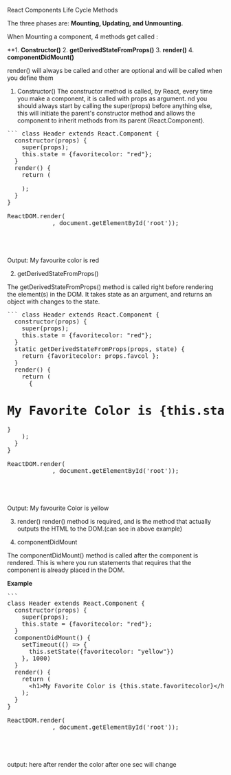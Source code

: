 React Components Life Cycle Methods

The three phases are:
**Mounting, Updating, and Unmounting.**

When Mounting a component, 4 methods get called :

**1. **Constructor()**
 2. **getDerivedStateFromProps()**
 3. **render()**
 4. **componentDidMount()** 

 render() will always be called and other are optional and will be called when you define them

1. Constructor()
The constructor method is called, by React, every time you make a component, it is called with props as argument.
nd you should always start by calling the super(props) before anything else, this will initiate the parent's constructor method and allows the component to inherit methods from its parent (React.Component).

<pre>``` class Header extends React.Component {
  constructor(props) {
    super(props);
    this.state = {favoritecolor: "red"};
  }
  render() {
    return (
      <!-- <h1>My Favorite Color is {this.state.favoritecolor}</h1> -->
    );
  }
}

ReactDOM.render(<Header />, document.getElementById('root'));
</pre>
Output: My favourite color is red


2. getDerivedStateFromProps()

The getDerivedStateFromProps() method is called right before rendering the element(s) in the DOM.
It takes state as an argument, and returns an object with changes to the state.

<pre>
``` class Header extends React.Component {
  constructor(props) {
    super(props);
    this.state = {favoritecolor: "red"};
  }
  static getDerivedStateFromProps(props, state) {
    return {favoritecolor: props.favcol };
  }
  render() {
    return (
      {<h1>My Favorite Color is {this.state.favoritecolor}</h1>}
    );
  }
}

ReactDOM.render(<Header favcol="yellow"/>, document.getElementById('root'));
</pre>

Output: My favourite Color is yellow


3. render()
render() method is required, and is the method that actually outputs the HTML to the DOM.(can see in above example)

4. componentDidMount

The componentDidMount() method is called after the component is rendered.
This is where you run statements that requires that the component is already placed in the DOM.

**Example**

<pre>
```
class Header extends React.Component {
  constructor(props) {
    super(props);
    this.state = {favoritecolor: "red"};
  }
  componentDidMount() {
    setTimeout(() => {
      this.setState({favoritecolor: "yellow"})
    }, 1000)
  }
  render() {
    return (
      &lt;h1&gt;My Favorite Color is {this.state.favoritecolor}&lt;/h1&gt;
    ); 
  }
}

ReactDOM.render(<Header />, document.getElementById('root'));
</pre>

output: here after render the color after one sec will change



